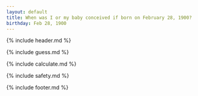 ```yaml
---
layout: default
title: When was I or my baby conceived if born on February 28, 1900?
birthday: Feb 28, 1900
---
```


{% include header.md %}

{% include guess.md %}

{% include calculate.md %}

{% include safety.md %}

{% include footer.md %}



